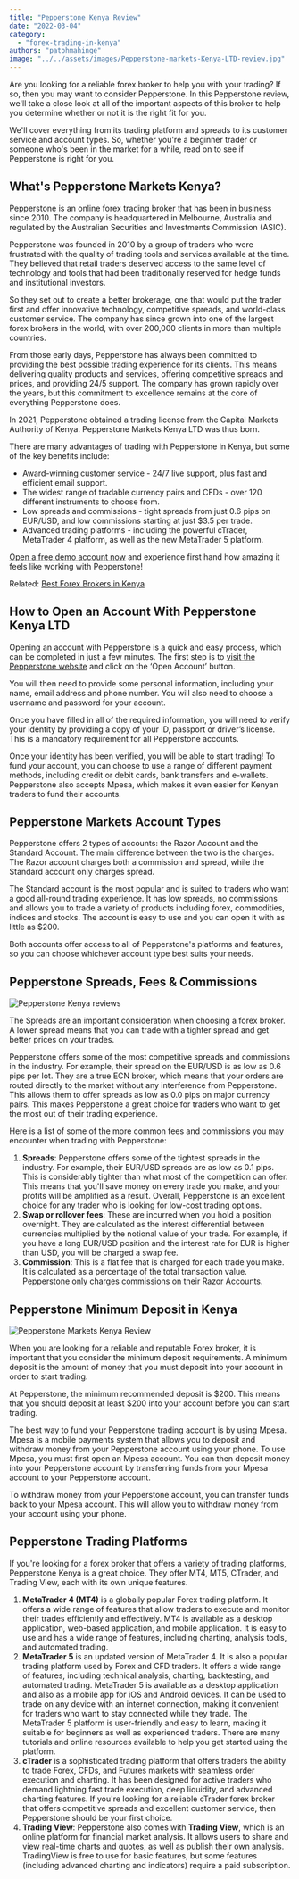 ```yaml
---
title: "Pepperstone Kenya Review"
date: "2022-03-04"
category: 
  - "forex-trading-in-kenya"
authors: "patohmahinge"
image: "../../assets/images/Pepperstone-markets-Kenya-LTD-review.jpg"
---
```


Are you looking for a reliable forex broker to help you with your trading? If so, then you may want to consider Pepperstone. In this Pepperstone review, we'll take a close look at all of the important aspects of this broker to help you determine whether or not it is the right fit for you.

We'll cover everything from its trading platform and spreads to its customer service and account types. So, whether you're a beginner trader or someone who's been in the market for a while, read on to see if Pepperstone is right for you.

## What's Pepperstone Markets Kenya?

Pepperstone is an online forex trading broker that has been in business since 2010. The company is headquartered in Melbourne, Australia and regulated by the Australian Securities and Investments Commission (ASIC).

Pepperstone was founded in 2010 by a group of traders who were frustrated with the quality of trading tools and services available at the time. They believed that retail traders deserved access to the same level of technology and tools that had been traditionally reserved for hedge funds and institutional investors.

So they set out to create a better brokerage, one that would put the trader first and offer innovative technology, competitive spreads, and world-class customer service. The company has since grown into one of the largest forex brokers in the world, with over 200,000 clients in more than multiple countries.

From those early days, Pepperstone has always been committed to providing the best possible trading experience for its clients. This means delivering quality products and services, offering competitive spreads and prices, and providing 24/5 support. The company has grown rapidly over the years, but this commitment to excellence remains at the core of everything Pepperstone does.

In 2021, Pepperstone obtained a trading license from the Capital Markets Authority of Kenya. Pepperstone Markets Kenya LTD was thus born.

There are many advantages of trading with Pepperstone in Kenya, but some of the key benefits include:

- Award-winning customer service - 24/7 live support, plus fast and efficient email support.
- The widest range of tradable currency pairs and CFDs - over 120 different instruments to choose from.
- Low spreads and commissions - tight spreads from just 0.6 pips on EUR/USD, and low commissions starting at just $3.5 per trade.
- Advanced trading platforms - including the powerful cTrader, MetaTrader 4 platform, as well as the new MetaTrader 5 platform.

[Open a free demo account now](https://mahinge.com/loves/pepperstone/) and experience first hand how amazing it feels like working with Pepperstone!

Related: [Best Forex Brokers in Kenya](https://mahinge.com/best-forex-brokers-with-mpesa-deposits/)

## How to Open an Account With Pepperstone Kenya LTD

Opening an account with Pepperstone is a quick and easy process, which can be completed in just a few minutes. The first step is to [visit the Pepperstone website](https://mahinge.com/loves/pepperstone/) and click on the ‘Open Account’ button.

You will then need to provide some personal information, including your name, email address and phone number. You will also need to choose a username and password for your account.

Once you have filled in all of the required information, you will need to verify your identity by providing a copy of your ID, passport or driver’s license. This is a mandatory requirement for all Pepperstone accounts.

Once your identity has been verified, you will be able to start trading! To fund your account, you can choose to use a range of different payment methods, including credit or debit cards, bank transfers and e-wallets. Pepperstone also accepts Mpesa, which makes it even easier for Kenyan traders to fund their accounts.

## Pepperstone Markets Account Types

Pepperstone offers 2 types of accounts: the Razor Account and the Standard Account. The main difference between the two is the charges. The Razor account charges both a commission and spread, while the Standard account only charges spread.

The Standard account is the most popular and is suited to traders who want a good all-round trading experience. It has low spreads, no commissions and allows you to trade a variety of products including forex, commodities, indices and stocks. The account is easy to use and you can open it with as little as $200.

Both accounts offer access to all of Pepperstone's platforms and features, so you can choose whichever account type best suits your needs.

## Pepperstone Spreads, Fees & Commissions

![Pepperstone Kenya reviews](images/Pepperstone-Kenya-review-1024x512.jpg)

The Spreads are an important consideration when choosing a forex broker. A lower spread means that you can trade with a tighter spread and get better prices on your trades.

Pepperstone offers some of the most competitive spreads and commissions in the industry. For example, their spread on the EUR/USD is as low as 0.6 pips per lot. They are a true ECN broker, which means that your orders are routed directly to the market without any interference from Pepperstone. This allows them to offer spreads as low as 0.0 pips on major currency pairs. This makes Pepperstone a great choice for traders who want to get the most out of their trading experience.

Here is a list of some of the more common fees and commissions you may encounter when trading with Pepperstone:

1. **Spreads**: Pepperstone offers some of the tightest spreads in the industry. For example, their EUR/USD spreads are as low as 0.1 pips. This is considerably tighter than what most of the competition can offer. This means that you'll save money on every trade you make, and your profits will be amplified as a result. Overall, Pepperstone is an excellent choice for any trader who is looking for low-cost trading options.
2. **Swap or rollover fees**: These are incurred when you hold a position overnight. They are calculated as the interest differential between currencies multiplied by the notional value of your trade. For example, if you have a long EUR/USD position and the interest rate for EUR is higher than USD, you will be charged a swap fee.
3. **Commission**: This is a flat fee that is charged for each trade you make. It is calculated as a percentage of the total transaction value. Pepperstone only charges commissions on their Razor Accounts.

## Pepperstone Minimum Deposit in Kenya

![Pepperstone Markets Kenya Review](images/Pepperstone-Kenya-Minimum-Deposit-1024x512.jpg)

When you are looking for a reliable and reputable Forex broker, it is important that you consider the minimum deposit requirements. A minimum deposit is the amount of money that you must deposit into your account in order to start trading.

At Pepperstone, the minimum recommended deposit is $200. This means that you should deposit at least $200 into your account before you can start trading.

The best way to fund your Pepperstone trading account is by using Mpesa. Mpesa is a mobile payments system that allows you to deposit and withdraw money from your Pepperstone account using your phone. To use Mpesa, you must first open an Mpesa account. You can then deposit money into your Pepperstone account by transferring funds from your Mpesa account to your Pepperstone account.

To withdraw money from your Pepperstone account, you can transfer funds back to your Mpesa account. This will allow you to withdraw money from your account using your phone.

## Pepperstone Trading Platforms

If you're looking for a forex broker that offers a variety of trading platforms, Pepperstone Kenya is a great choice. They offer MT4, MT5, CTrader, and Trading View, each with its own unique features.

1. **MetaTrader 4 (MT4)** is a globally popular Forex trading platform. It offers a wide range of features that allow traders to execute and monitor their trades efficiently and effectively. MT4 is available as a desktop application, web-based application, and mobile application. It is easy to use and has a wide range of features, including charting, analysis tools, and automated trading.
2. **MetaTrader 5** is an updated version of MetaTrader 4. It is also a popular trading platform used by Forex and CFD traders. It offers a wide range of features, including technical analysis, charting, backtesting, and automated trading. MetaTrader 5 is available as a desktop application and also as a mobile app for iOS and Android devices. It can be used to trade on any device with an internet connection, making it convenient for traders who want to stay connected while they trade. The MetaTrader 5 platform is user-friendly and easy to learn, making it suitable for beginners as well as experienced traders. There are many tutorials and online resources available to help you get started using the platform.
3. **cTrader** is a sophisticated trading platform that offers traders the ability to trade Forex, CFDs, and Futures markets with seamless order execution and charting. It has been designed for active traders who demand lightning fast trade execution, deep liquidity, and advanced charting features. If you're looking for a reliable cTrader forex broker that offers competitive spreads and excellent customer service, then Pepperstone should be your first choice.
4. **Trading View**: Pepperstone also comes with **Trading View**, which is an online platform for financial market analysis. It allows users to share and view real-time charts and quotes, as well as publish their own analysis. TradingView is free to use for basic features, but some features (including advanced charting and indicators) require a paid subscription.
